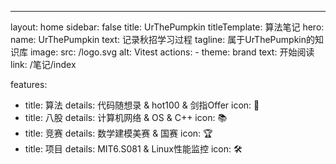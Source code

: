 ---
layout: home
sidebar: false
title: UrThePumpkin
titleTemplate: 算法笔记
hero:
  name: UrThePumpkin
  text: 记录秋招学习过程
  tagline: 属于UrThePumpkin的知识库
  image:
    src: /logo.svg
    alt: Vitest
  actions:
    - theme: brand
      text: 开始阅读
      link: /笔记/index

features:
  - title: 算法
    details: 代码随想录 & hot100 & 剑指Offer
    icon: 🧮
  - title: 八股
    details: 计算机网络 & OS & C++
    icon: 📚
  - title: 竞赛
    details: 数学建模美赛 & 国赛
    icon: 🏆
  - title: 项目
    details: MIT6.S081 & Linux性能监控
    icon: 🛠️


